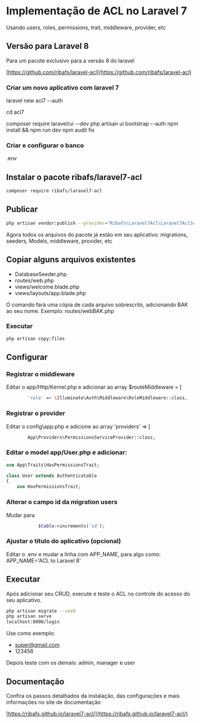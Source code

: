 # Implementação de ACL no Laravel 7
Usando users, roles, permissions, trait, middleware, provider, etc

## Versão para Laravel 8

Para um pacote exclusivo para a versão 8 do laravel

[https://github.com/ribafs/laravel-acl](https://github.com/ribafs/laravel-acl)


### Criar um novo aplicativo com laravel 7

laravel new acl7 --auth

cd acl7

composer require laravel/ui --dev
php artisan ui bootstrap --auth
npm install && npm run dev
npm audit fix

### Criar e configurar o banco
.env

## Instalar o pacote ribafs/laravel7-acl
```bash
composer require ribafs/laravel7-acl
```
## Publicar
```bash
php artisan vendor:publish --provider="Ribafs\Laravel7Acl\Laravel7AclServiceProvider"
```
Agora todos os arquivos do pacote já estão em seu aplicativo: migrations, seeders, Models, middleware, provider, etc

## Copiar alguns arquivos existentes

- DatabaseSeeder.php
- routes/web.php
- views/welcome.blade.php
- views/layouts/app.blade.php

O comando fará uma cópia de cada arquivo sobrescrito, adicionando BAK ao seu nome. Exemplo: routes/webBAK.php

### Executar
```bash
php artisan copy:files
```

## Configurar

### Registrar o middleware

Editar o app/Http/Kernel.php e adicionar ao array $routeMiddleware = [
```bash
        'role' => \Illuminate\Auth\Middleware\RoleMiddleware::class,
```

### Registrar o provider

Editar o config\app.php e adicione ao array 'providers' => [
```bash
        App\Providers\PermissionsServiceProvider::class,
```

### Editar o model app/User.php e adicionar:

```php
use App\Traits\HasPermissionsTrait;

class User extends Authenticatable
{
    use HasPermissionsTrait;
```

### Alterar o campo id da migration users

Mudar para
```php
            $table->increments('id');
```

### Ajustar o título do aplicativo (opcional)
Editar o .env e mudar a linha com APP_NAME, para algo como: APP_NAME='ACL to Laravel 8'


## Executar

Após adicionar seu CRUD, execute e teste o ACL no controle do acesso do seu aplicativo.
```bash
php artisan migrate --seed
php artisan serve
localhost:8000/login
```
Use como exemplo:

- super@gmail.com
- 123456

Depois teste com os demais: admin, manager e user

## Documentação

Confira os passos detalhados da instalação, das configurações e mais informações no site de documentação

[https://ribafs.github.io/laravel7-acl/](https://ribafs.github.io/laravel7-acl/)
